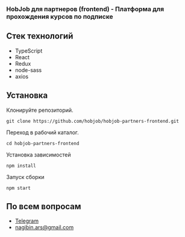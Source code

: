 ### HobJob для партнеров (frontend) - Платформа для прохождения курсов по подписке

## Стек технологий

-	TypeScript
-   React
-   Redux
-   node-sass
-   axios

## Установка

Клонируйте репозиторий.

```
git clone https://github.com/hobjob/hobjob-partners-frontend.git
```

Переход в рабочий каталог.

```
cd hobjob-partners-frontend
```

Установка зависимостей

```
npm install
```

Запуск сборки

```
npm start
```

## По всем вопросам

-   [Telegram](https://t.me/nagibinarseniy)
-   nagibin.ars@gmail.com
